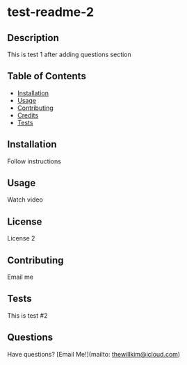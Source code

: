 # test-readme-2

## Description

This is test 1 after adding questions section

## Table of Contents

- [Installation](#installation)
- [Usage](#usage)
- [Contributing](#contributing)
- [Credits](#credits)
- [Tests](#tests)

## Installation

Follow instructions

## Usage

Watch video

## License

License 2

## Contributing

Email me

## Tests

This is test #2

## Questions

Have questions? [Email Me!](mailto: thewillkim@icloud.com)


